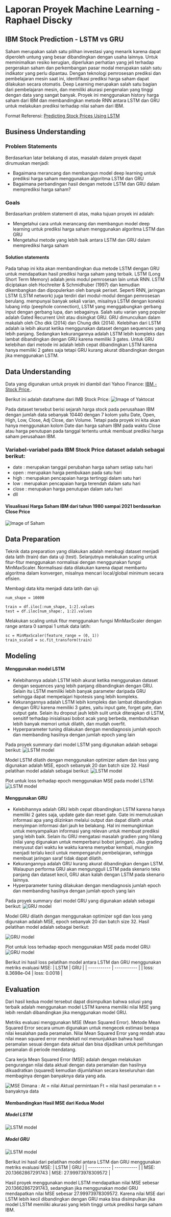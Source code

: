 # Laporan Proyek Machine Learning - Raphael Discky

## IBM Stock Prediction - LSTM vs GRU

Saham merupakan salah satu pilihan investasi yang menarik karena dapat diperoleh untung yang besar dibandingkan dengan usaha lainnya. Untuk meminimalkan resiko kerugian, diperlukan perhatian yang jeli terhadap pergerakan saham dan perkembangan pasar modal merupakan salah satu indikator yang perlu dipantau. Dengan teknologi pemrosesan prediksi dan pembelajaran mesin saat ini, identifikasi prediksi harga saham dapat dilakukan secara otomatis. Deep Learning merupakan salah satu bagian dari pembelajaran mesin, dan memiliki akurasi pengenalan yang tinggi dengan data yang sangat banyak. Proyek ini menggunakan history harga saham dari IBM dan membandingkan metode RNN antara LSTM dan GRU untuk melakukan prediksi terhadap nilai saham dari IBM. 

  Format Referensi: [Predicting Stock Prices Using LSTM](https://www.researchgate.net/profile/Murtaza-Roondiwala/publication/327967988_Predicting_Stock_Prices_Using_LSTM/links/5bafbe6692851ca9ed30ceb9/Predicting-Stock-Prices-Using-LSTM.pdf) 

## Business Understanding
### Problem Statements

Berdasarkan latar belakang di atas, masalah dalam proyek dapat dirumuskan menjadi:
- Bagaimana merancang dan membangun model deep learning untuk prediksi harga saham menggunakan algoritma LSTM dan GRU 
- Bagaimana perbandingan hasil dengan metode LSTM dan GRU dalam memprediksi harga saham?

### Goals

Berdasarkan problem statement di atas, maka tujuan proyek ini adalah:
- Mengetahui cara untuk merancang dan membangun model deep learning untuk prediksi harga saham menggunakan algoritma LSTM dan GRU 
- Mengetahui metode yang lebih baik antara LSTM dan GRU dalam memprediksi harga saham

#### Solution statements
Pada tahap ini kita akan membandingkan dua metode LSTM dengan GRU untuk mendapatkan hasil prediksi harga saham yang terbaik. LSTM (Long Short Term Memory) adalah jenis modul pemrosesan lain untuk RNN. LSTM diciptakan oleh Hochreiter & Schmidhuber (1997) dan kemudian dikembangkan dan dipopulerkan oleh banyak periset. Seperti RNN, jaringan LSTM (LSTM network) juga terdiri dari modul-modul dengan pemrosesan berulang. mempunyai banyak sekali varian, misalnya LSTM dengan koneksi lubang intip (peephole connection), LSTM yang menggabungkan gerbang input dengan gerbang lupa, dan sebagainya. Salah satu varian yang populer adalah Gated Recurrent Unit atau disingkat GRU. GRU dimunculkan dalam makalah oleh Cho dkk (2014) dan Chung dkk (2014).
Kelebihan dari LSTM adalah ia lebih akurat ketika menggunakan dataset dengan sequences yang lebih panjang. Sedangkan kekurangannya adalah LSTM lebih kompleks dan lambat dibandingkan dengan GRU karena memiliki 3 gates. Untuk GRU kelebihan dari metode ini adalah lebih cepat dibandingkan LSTM karena hanya memiliki 2 gates saja tetapi GRU kurang akurat dibandingkan dengan jika menggunakan LSTM.

## Data Understanding

Data yang digunakan untuk proyek ini diambil dari Yahoo Finance: [IBM - Stock Price ](https://finance.yahoo.com/quote/IBM/history?period1=1370390400&period2=1636070400&interval=1d&filter=history&frequency=1d&includeAdjustedClose=true). 

Berikut ini adalah dataframe dari IMB Stock Price:
![Image of Yaktocat](https://i.ibb.co/jh3fc0Z/Screenshot-2021-11-07-142304.png)

Pada dataset tersebut berisi sejarah harga stock pada perusahaan IBM dengan jumlah data sebanyak 10440 dengan 7 kolom yaitu Date, Open, High, Low, Close, Adj Close, dan Volume. Tetapi pada proyek ini kita akan hanya menggunakan kolom Date dan harga saham IBM pada waktu Close atau harga penutupan pada tanggal tertentu untuk membuat prediksi harga saham perusahaan IBM. 

### Variabel-variabel pada IBM Stock Price dataset adalah sebagai berikut:
- date : merupakan tanggal perubahan harga saham setiap satu hari
- open : merupakan harga pembukaan pada satu hari
- high : merupakan pencapaian harga tertinggi dalam satu hari
- low : merupakan pencapaian harga terendah dalam satu hari
- close : merupakan harga penutupan dalam satu hari
- dll

#### Visualisasi Harga Saham IBM dari tahun 1980 sampai 2021 berdasarkan Close Price
![Image of Saham](https://i.ibb.co/vsgxqgR/download.png)

## Data Preparation
Teknik data preparation yang dilakukan adalah membagi dataset menjadi data latih (train) dan data  uji (test). Selanjutnya melakukan scaling untuk fitur-fitur menggunakan normalisai dengan menggunakan fungsi MinMaxScaler. Normalisasi data dilakukan karena dapat membantu algoritma dalam konvergen, misalnya mencari local/global minimum secara efisien.

Membagi data kita menjadi data latih dan uji:
```
num_shape = 10000

train = df.iloc[:num_shape, 1:2].values
test = df.iloc[num_shape:, 1:2].values
```

Melakukan scaling untuk fitur menggunakan fungsi MinMaxScaler dengan range antara 0 sampai 1 untuk data latih:
```
sc = MinMaxScaler(feature_range = (0, 1))
train_scaled = sc.fit_transform(train)
```
## Modeling
#### Menggunakan model LSTM 
- Kelebihannya adalah LSTM lebih akurat ketika menggunakan dataset dengan sequences yang lebih panjang dibandingkan dengan GRU. Selain itu LSTM memiliki lebih banyak parameter daripada GRU sehingga dapat mempelajari hipotesis yang lebih kompleks.
- Kekurangannya adalah LSTM lebih kompleks dan lambat dibandingkan dengan GRU karena memiliki 3 gates, yaitu input gate, forget gate, dan output gate. Selain itu dropout jauh lebih sulit untuk diterapkan di LSTM, sensitif terhadap inisialisasi bobot acak yang berbeda, membutuhkan lebih banyak memori untuk dilatih, dan mudah overfit.
- Hyperparameter tuning dilakukan dengan mendiagnosis jumlah epoch dan membanding hasilnya dengan jumlah epoch yang lain

Pada proyek summary dari model LSTM yang digunakan adalah sebagai berikut:
![LSTM model](https://i.ibb.co/rpTzc97/Screenshot-2021-11-07-144306.png)

Model LSTM dilatih dengan menggunakan optimizer adam dan loss yang digunakan adalah MSE, epoch sebanyak 20 dan batch size 32.
Hasil pelatihan model adalah sebagai berikut:
![LSTM model](https://i.ibb.co/3TFXL14/Screenshot-2021-11-07-144731.png)

Plot untuk loss terhadap epoch menggunakan MSE pada model LSTM:
![LSTM model](https://i.ibb.co/8bWfR5Q/Screenshot-2021-11-09-153443.png)

#### Menggunakan GRU
- Kelebihannya adalah GRU lebih cepat dibandingkan LSTM karena hanya memiliki 2 gates saja, update gate dan reset gate. Gate ini memutuskan informasi apa yang diizinkan melalui output dan dapat dilatih untuk menyimpan informasi dari jauh ke belakang. Hal ini memungkinkan untuk menyampaikan informasi yang relevan untuk membuat prediksi yang lebih baik. Selain itu GRU mengatasi masalah gradien yang hilang (nilai yang digunakan untuk memperbarui bobot jaringan). Jika grading menyusut dari waktu ke waktu karena menyebar kembali, mungkin menjadi terlalu kecil untuk mempengaruhi pembelajaran, sehingga membuat jaringan saraf tidak dapat dilatih.
- Kekurangannya adalah GRU kurang akurat dibandingkan dengan LSTM. Walaupun performa GRU akan mengungguli LSTM pada skenario teks panjang dan dataset kecil, GRU akan kalah dengan LSTM pada skenario lainnya.
- Hyperparameter tuning dilakukan dengan mendiagnosis jumlah epoch dan membanding hasilnya dengan jumlah epoch yang lain

Pada proyek summary dari model GRU yang digunakan adalah sebagai berikut:
![GRU model](https://i.ibb.co/BwR6bxm/Screenshot-2021-11-07-144325.png)

Model GRU dilatih dengan menggunakan optimizer sgd dan loss yang digunakan adalah MSE, epoch sebanyak 20 dan batch size 32.
Hasil pelatihan model adalah sebagai berikut:

![GRU model](https://i.ibb.co/ZVfsr4L/Screenshot-2021-11-07-144745.png)

Plot untuk loss terhadap epoch menggunakan MSE pada model GRU:
![GRU model](https://i.ibb.co/LpyHmZH/Screenshot-2021-11-09-153501.png)

Berikut ini hasil loss pelatihan model antara LSTM dan GRU menggunakan metriks evaluasi MSE:
| LSTM      | GRU |
| ----------- | ----------- |
| loss: 8.3698e-04     | loss: 0.0018     |

## Evaluation

Dari hasil kedua model tersebut dapat disimpulkan bahwa solusi yang terbaik adalah menggunakan model LSTM karena memiliki nilai MSE yang lebih rendah dibandingkan jika menggunakan model GRU.

Metriks evaluasi menggunakan MSE (Mean Squared Error). Metode Mean Squared Error secara umum digunakan untuk mengecek estimasi berapa nilai kesalahan pada peramalan. Nilai Mean Squared Error yang rendah atau nilai mean squared error mendekati nol menunjukkan bahwa hasil peramalan sesuai dengan data aktual dan bisa dijadikan untuk perhitungan peramalan di periode mendatang.

Cara kerja  Mean Squared Error (MSE) adalah dengan melakukan pengurangan nilai data aktual dengan data peramalan dan hasilnya dikuadratkan (squared) kemudian dijumlahkan secara keseluruhan dan membaginya dengan banyaknya data yang ada. 

![MSE](https://i.ibb.co/NtYhxLr/rumus-MSE.jpg)
Dimana :
At = nilai Aktual permintaan
Ft = nilai hasil peramalan
n = banyaknya data

#### Membandingkan Hasil MSE dari Kedua Model
##### Model LSTM
![LSTM model](https://i.ibb.co/gTzp2x3/Screenshot-2021-11-09-153518.png)
##### Model GRU
![LSTM model](https://i.ibb.co/CKTsq1x/Screenshot-2021-11-09-153531.png)

Berikut ini hasil dari pelatihan model antara LSTM dan GRU menggunakan metriks evaluasi MSE:
| LSTM      | GRU |
| ----------- | ----------- |
| MSE: 20.13662867291743     | MSE: 27.99973978309572     |

Hasil proyek menggunakan model LSTM mendapatkan nilai MSE sebesar 20.13662867291743, sedangkan jika menggunakan model GRU mendapatkan nilai MSE sebesar 27.99973978309572. Karena nilai MSE dari LSTM lebih kecil dibandingkan dengan GRU maka bisa disimpulkan jika model LSTM memiliki akurasi yang lebih tinggi untuk prediksi harga saham IBM.

